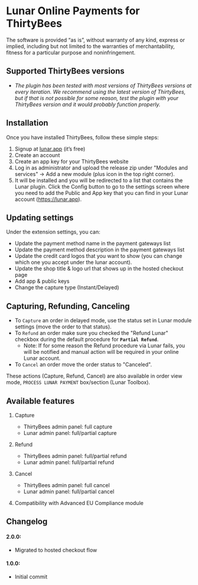 # Lunar Online Payments for ThirtyBees

The software is provided “as is”, without warranty of any kind, express or implied, including but not limited to the warranties of merchantability, fitness for a particular purpose and noninfringement.

## Supported ThirtyBees versions

* *The plugin has been tested with most versions of ThirtyBees versions at every iteration. We recommend using the latest version of ThirtyBees, but if that is not possible for some reason, test the plugin with your ThirtyBees version and it would probably function properly.*

## Installation

Once you have installed ThirtyBees, follow these simple steps:

1. Signup at [lunar.app](https://lunar.app) (it’s free)
1. Create an account
1. Create an app key for your ThirtyBees website
1. Log in as administrator and upload the release zip under "Modules and services" -> Add a new module (plus icon in the top right corner).
1. It will be installed and you will be redirected to a list that contains the Lunar plugin. Click the Config button to go to the settings screen where you need to add the Public and App key that you can find in your Lunar account (https://lunar.app).

## Updating settings

Under the extension settings, you can:
 * Update the payment method name in the payment gateways list
 * Update the payment method description in the payment gateways list
 * Update the credit card logos that you want to show (you can change which one you accept under the lunar account).
 * Update the shop title & logo url that shows up in the hosted checkout page
 * Add app & public keys
 * Change the capture type (Instant/Delayed)


## Capturing, Refunding, Canceling

 * To `Capture` an order in delayed mode, use the status set in Lunar module settings (move the order to that status).
 * To `Refund` an order make sure you checked the "Refund Lunar" checkbox during the default procedure for **`Partial Refund`**.
    - Note: If for some reason the Refund procedure via Lunar fails, you will be notified and manual action will be required in your online Lunar account.
 * To `Cancel` an order move the order status to "Canceled".

These actions (Capture, Refund, Cancel) are also available in order view mode, `PROCESS LUNAR PAYMENT` box/section (Lunar Toolbox).

## Available features

1. Capture
   * ThirtyBees admin panel: full capture
   * Lunar admin panel: full/partial capture
2. Refund
   * ThirtyBees admin panel: full/partial refund
   * Lunar admin panel: full/partial refund
3. Cancel
   * ThirtyBees admin panel: full cancel
   * Lunar admin panel: full/partial cancel

4. Compatibility with Advanced EU Compliance module

## Changelog
#### 2.0.0:
- Migrated to hosted checkout flow
#### 1.0.0:
- Initial commit